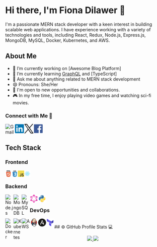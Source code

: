 # Hi there, I'm Fiona Dilawer 👋

I'm a passionate MERN stack developer with a keen interest in building scalable web applications. I have experience working with a variety of technologies and tools, including React, Redux, Node.js, Express.js, MongoDB, MySQL, Docker, Kubernetes, and AWS.

## About Me

- 🔭 I’m currently working on [Awesome Blog Platform]
- 🌱 I’m currently learning [GraphQL] and [TypeScript]
- 💬 Ask me about anything related to MERN stack development
- 😄 Pronouns: She/Her
- 💼 I'm open to new opportunities and collaborations.
- 🎮 In my free time, I enjoy playing video games and watching sci-fi movies.

### Connect with Me 🤝

[<img align="left" alt="Gmail" width="30px" src="https://img.icons8.com/fluent/48/000000/gmail.png" />][email]
[<img align="left" alt="LinkedIn" width="30px" src="https://raw.githubusercontent.com/devicons/devicon/master/icons/linkedin/linkedin-original.svg" />][linkedin]
[<img align="left" alt="Twitter" width="30px" src="https://raw.githubusercontent.com/devicons/devicon/master/icons/twitter/twitter-original.svg" />][twitter]
[<img align="left" alt="Facebook" width="30px" src="https://raw.githubusercontent.com/devicons/devicon/master/icons/facebook/facebook-original.svg" />][facebook]

<br />
<br />

<!-- Links to your social media accounts -->
[github]: https://github.com/fionadilawer/
[linkedin]: https://www.linkedin.com/in/fionadilawer/
[twitter]: https://twitter.com/fionadilawer
[instagram]: https://www.instagram.com/fionadilawer/
[facebook]: https://www.facebook.com/fionadilawer/
[email]: mailto:fionadilawer@example.com

## Tech Stack

### Frontend
[<img align="left" alt="HTML" height="20" src="https://raw.githubusercontent.com/github/explore/80688e429a7d4ef2fca1e82350fe8e3517d3494d/topics/html/html.png" />][html]
[<img align="left" alt="CSS" height="20" src="https://raw.githubusercontent.com/github/explore/80688e429a7d4ef2fca1e82350fe8e3517d3494d/topics/css/css.png" />][css]
[<img align="left" alt="JavaScript" height="20" src="https://raw.githubusercontent.com/github/explore/80688e429a7d4ef2fca1e82350fe8e3517d3494d/topics/javascript/javascript.png" />][javascript]
[<img align="left" alt="React" height="20" src="https://raw.githubusercontent.com/github/explore/80688e429a7d4ef2fca1e82350fe8e3517d3494d/topics/react/react.png" />][react]

<br />

### Backend

[<img align="left" alt="Node.js" width="26px" src="https://raw.githubusercontent.com/rahulbanerjee26/githubAboutMeGenerator/main/icons/nodejs.svg" />][nodejs]
[<img align="left" alt="MongoDB" width="26px" src="https://raw.githubusercontent.com/rahulbanerjee26/githubAboutMeGenerator/main/icons/mongodb.svg" />][mongodb]
[<img align="left" alt="MySQL" width="26px" src="https://raw.githubusercontent.com/rahulbanerjee26/githubAboutMeGenerator/main/icons/mysql.svg" />][mysql]
[<img align="left" alt="GraphQL" width="26px" src="https://raw.githubusercontent.com/devicons/devicon/master/icons/graphql/graphql-plain.svg" />][graphql]
[<img align="left" alt="Python" width="26px" src="https://raw.githubusercontent.com/devicons/devicon/master/icons/python/python-original.svg" />][python]

<br />

### DevOps

[<img align="left" alt="Docker" width="26px" src="https://raw.githubusercontent.com/rahulbanerjee26/githubAboutMeGenerator/main/icons/docker.svg" />][docker]
[<img align="left" alt="Kubernetes" width="26px" src="https://raw.githubusercontent.com/rahulbanerjee26/githubAboutMeGenerator/main/icons/kubernetes.svg" />][kubernetes]
[<img align="left" alt="AWS" width="26px" src="https://raw.githubusercontent.com/rahulbanerjee26/githubAboutMeGenerator/main/icons/aws.svg" />][aws]
[<img align="left" alt="Jenkins" width="26px" src="https://raw.githubusercontent.com/devicons/devicon/master/icons/jenkins/jenkins-original.svg" />][jenkins]
[<img align="left" alt="Ansible" width="26px" src="https://raw.githubusercontent.com/devicons/devicon/master/icons/ansible/ansible-original.svg" />][ansible]
[<img align="left" alt="Terraform" width="26px" src="https://raw.githubusercontent.com/devicons/devicon/master/icons/terraform/terraform-original.svg" />][terraform]

<br />
## ⚙️ GitHub Profile Stats 💻
<p align="center">
<a href="https://github.com/fionadilawer">
  <img height="180em" src="https://github-readme-stats-eight-theta.vercel.app/api?username=fionadilawer&show_icons=true&theme=algolia&include_all_commits=true&count_private=true"/>
  <img height="180em" src="https://github-readme-stats-eight-theta.vercel.app/api/top-langs/?username=fionadilawer&layout=compact&langs_count=8&theme=algolia"/>
</a>
</p>

[linkedin]: https://www.linkedin.com/in/fionadilawer/
[twitter]: https://twitter.com/fionadilawer
[email]: mailto:fionadilawer@example.com
[website]: https://fionadilawer.com
[react]: https://reactjs.org/
[redux]: https://redux.js.org/
[html]: https://developer.mozilla.org/en-US/docs/Web/HTML
[css]: https://developer.mozilla.org/en-US/docs/Web/CSS
[javascript]: https://developer.mozilla.org/en-US/docs/Web/JavaScript
[nodejs]: https://nodejs.org/
[express]: https://expressjs.com/
[mongodb]: https://www.mongodb.com/
[mysql]: https://www.mysql.com/
[graphql]: https://graphql.org/
[python]: https://www.python.org/
[docker]: https://www.docker.com/
[kubernetes]: https://kubernetes.io/
[aws]: https://aws.amazon.com/
[jenkins]: https://www.jenkins.io/
[ansible]: https://www.ansible.com/
[terraform]: https://www.terraform.io/
